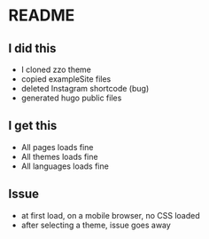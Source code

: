 # README

## I did this
- I cloned zzo theme 
- copied exampleSite files
- deleted Instagram shortcode (bug)
- generated hugo public files

## I get this
- All pages loads fine
- All themes loads fine
- All languages loads fine

## Issue
- at first load, on a mobile browser, no CSS loaded
- after selecting a theme, issue goes away